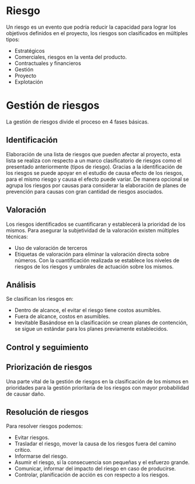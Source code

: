 # Riesgo
Un riesgo es un evento que podría reducir la capacidad para lograr los
objetivos definidos en el proyecto, los riesgos son clasificados en múltiples tipos:
- Estratégicos
- Comerciales, riesgos en la venta del producto.
- Contractuales y financieros
- Gestión
- Proyecto
- Explotación
# Gestión de riesgos
La gestión de riesgos divide el proceso en 4 fases básicas.
## Identificación
Elaboración de una lista de riesgos que pueden afectar al proyecto, esta lista se realiza con respecto a  un marco clasificatorio de riesgos como el presentado anteriormente (tipos de riesgo). Gracias a la identificación de los riesgos se puede apoyar en el estudio de causa efecto de los riesgos, para el mismo riesgo y causa el efecto puede variar.
De manera opcional se agrupa los riesgos por causas para considerar la elaboración de planes de prevención para causas con gran cantidad de riesgos asociados.
## Valoración
Los riesgos identificados se cuantificaran y establecerá la prioridad de los mismos.
Para asegurar la subjetividad de la valoración existen múltiples técnicas:
- Uso de valoración de terceros
- Etiquetas de valoración para eliminar la valoración directa sobre números.
Con la cuantificación realizada se establece los niveles de riesgos de los riesgos y umbrales de actuación sobre los mismos.
## Análisis
Se clasifican los riesgos en:
- Dentro de alcance, el evitar el riesgo tiene costos asumibles.
- Fuera de alcance, costos en asumibles.
- Inevitable
Basándose en la clasificación se crean planes de contención, se sigue un estándar para los planes previamente establecidos.
## Control y seguimiento

## Priorización de riesgos
Una parte vital de la gestión de riesgos en la clasificación de los mismos en prioridades para la gestión prioritaria de los riesgos con mayor probabilidad de causar daño.
## Resolución de riesgos
Para resolver riesgos podemos:
- Evitar riesgos.
- Trasladar el riesgo, mover la causa de los riesgos fuera del camino crítico.
- Informarse del riesgo.
- Asumir el riesgo, si la consecuencia son pequeñas y el esfuerzo grande.
- Comunicar, informar del impacto del riesgo en caso de producirse.
- Controlar, planificación de acción es con respecto a los riesgos.
